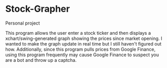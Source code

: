 # Stock-Grapher
Personal project

This program allows the user enter a stock ticker and then displays a xchart/swing-generated graph showing the prices 
since market opening. 
I wanted to make the graph update in real time but I still haven't figured out how. 
Additionally, since this program pulls prices from Google Finance, using this program frequently may cause Google Finance to
suspect you are a bot and throw up a captcha. 
